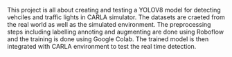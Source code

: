 This project is all about creating and testing a YOLOV8 model for detecting vehciles and traffic lights in CARLA simulator. 
The datasets are craeted from the real world as well as the simulated environment. The preprocessing steps including labelling annoting and augmenting are done using Roboflow and the training is done using Google Colab. The trained model is then integrated with CARLA environment to test the real time detection.

